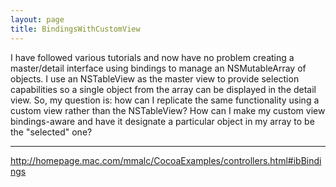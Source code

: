 ```yaml
---
layout: page
title: BindingsWithCustomView
---
```




I have followed various tutorials and now have no problem creating a master/detail interface using bindings to manage an NSMutableArray of objects. I use an NSTableView as the master view to provide selection capabilities so a single object from the array can be displayed in the detail view. So, my question is: how can I replicate the same functionality using a custom view rather than the NSTableView? How can I make my custom view bindings-aware and have it designate a particular object in my array to be the "selected" one?

----

http://homepage.mac.com/mmalc/CocoaExamples/controllers.html#ibBindings

